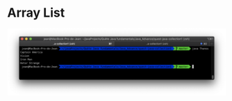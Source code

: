 # Array List
![](https://github.com/Cyanurzz/Java_Beginning/blob/11.Collection01_list/Capture%20d%E2%80%99%C3%A9cran%202019-10-05%20%C3%A0%2019.47.34.png?raw=true)
